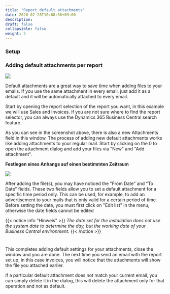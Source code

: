 ```yaml
---
title: "Report default attachments"
date: 2020-02-28T10:08:56+09:00
description: 
draft: false
collapsible: false
weight: 2
---
```

### Setup

### Adding default attachments per report

![](images/apps/attachmentreportselection.png)

Default attachments are a great way to save time when adding files to your emails. If you use the same attachment in every email, just add it as a default and it will be automatically attached to every email.

Start by opening the report selection of the report you want, in this example we will use Sales and Invoices. If you are not sure where to find the report selector, you can always use the Dynamics 365 Business Central search feature.

As you can see in the screenshot above, there is also a new Attachments field in this window. The process of adding new default attachments works like adding attachments to your regular mail. Start by clicking on the 0 to open the attachment dialog and add your files via "New" and "Add attachment".

**Festlegen eines Anhangs auf einen bestimmten Zeitraum**

![](images/apps/attachmentdates.png)

After adding the file(s), you may have noticed the "From Date" and "To Date" fields. These two fields allow you to set a default attachment for a specific time period only. This can be used, for example, to add an advertisement to your mails that is only valid for a certain period of time. Before setting the date, you must first click on "Edit list" in the menu, otherwise the date fields cannot be edited

{{< notice info "Hinweis" >}}
 _The date set for the installation does not use the system date to determine the day, but the working date of your Business Central environment._
{{< /notice >}}
#

This completes adding default settings for your attachments, close the window and you are done. The next time you send an email with the report set up, in this case invoices, you will notice that the attachments will show the file you attached earlier.

If a particular default attachment does not match your current email, you can simply delete it in the dialog, this will delete the attachment only for that operation and not as default.